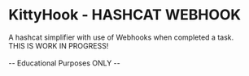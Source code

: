 # KittyHook - HASHCAT WEBHOOK
A hashcat simplifier with use of Webhooks when completed a task. <br />
THIS IS WORK IN PROGRESS! <br />
<br />
-- Educational Purposes ONLY --
